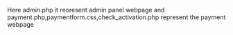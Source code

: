 Here admin.php it reoresent admin panel webpage
and payment.php,paymentform.css,check_activation.php represent the payment webpage
